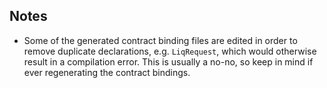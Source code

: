 ## Notes

- Some of the generated contract binding files are edited in order to remove duplicate declarations, e.g. `LiqRequest`, 
which would otherwise result in a compilation error. This is usually a no-no, so keep in mind if ever regenerating 
the contract bindings.